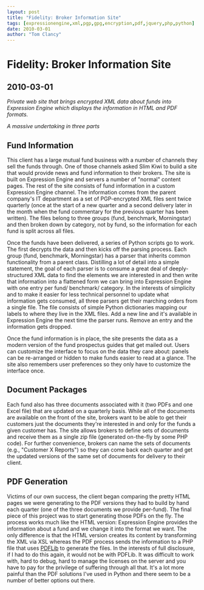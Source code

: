 ```yaml
---
layout: post
title: "Fidelity: Broker Information Site"
tags: [expressionengine,xml,pgp,gpg,encryption,pdf,jquery,php,python]
date: 2010-03-01
author: "Tom Clancy"
---
```


# Fidelity: Broker Information Site

## 2010-03-01

_Private web site that brings encrypted XML data about funds into Expression Engine which displays the information in HTML and PDF formats._

<p><em>A massive undertaking in three parts</em></p>
<h2>Fund Information</h2>
<p>This client has a large mutual fund business with a number of channels they sell the funds through. One of those channels asked Slim Kiwi to build a site that would provide news and fund information to their brokers. The site is built on Expression Engine and servers a number of "normal" content pages. The rest of the site consists of fund information in a custom Expression Engine channel. The information comes from the parent company's IT department as a set of PGP-encrypted XML files sent twice quarterly (once at the start of a new quarter and a second delivery later in the month when the fund commentary for the previous quarter has been written). The files belong to three groups (fund, benchmark, Morningstar) and then broken down by category, not by fund, so the information for each fund is split across all files.&nbsp;</p>
<p>Once the funds have been delivered, a series of Python scripts go to work. The first decrypts the data and then kicks off the parsing process. Each group (fund, benchmark, Morningstar) has a parser that inherits common functionality from a parent class. Distilling a lot of detail into a simple statement, the goal of each parser is to consume a great deal of deeply-structured XML data to find the elements we are interested in and then write that information into a flattened form we can bring into Expression Engine with one entry per fund/ benchmark/ category. In the interests of simplicity and to make it easier for less technical personnel to update what information gets consumed, all three parsers get their marching orders from a single file. The file consists of simple Python dictionaries mapping our labels to where they live in the XML files. Add a new line and it's available in Expression Engine the next time the parser runs. Remove an entry and the information gets dropped.</p>
<p>Once the fund information is in place, the site presents the data as a modern version of the fund prospectus guides that get mailed out. Users can customize the interface to focus on the data they care about: panels can be re-arranged or hidden to make funds easier to read at a glance. The site also remembers user preferences so they only have to customize the interface once.</p>
<h2>Document Packages</h2>
<p>Each fund also has three documents associated with it (two PDFs and one Excel file) that are updated on a quarterly basis. While all of the documents are available on the front of the site, brokers want to be able to get their customers just the documents they're interested in and only for the funds a given customer has. The site allows brokers to define sets of documents and receive them as a single zip file (generated on-the-fly by some PHP code). For further convenience, brokers can name the sets of documents (e.g., "Customer X Reports") so they can come back each quarter and get the updated versions of the same set of documents for delivery to their client.</p>
<h2>PDF Generation</h2>
<p>Victims of our own success, the client began comparing the pretty HTML pages we were generating to the PDF versions they had to build by hand each quarter (one of the three documents we provide per-fund). The final piece of this project was to start generating those PDFs on the fly. The process works much like the HTML version: Expression Engine provides the information about a fund and we change it into the format we want. The only difference is that the HTML version creates its content by transforming the XML via XSL whereas the PDF process sends the information to a PHP file that uses <a href="http://www.pdflib.com/" target="_blank">PDFLib</a> to generate the files. In the interests of full disclosure, if I had to do this again, it would not be with PDFLib. It was difficult to work with, hard to debug, hard to manage the licenses on the server and you have to pay for the privilege of suffering through all that. It's a lot more painful than the PDF solutions I've used in Python and there seem to be a number of better options out there.</p>
